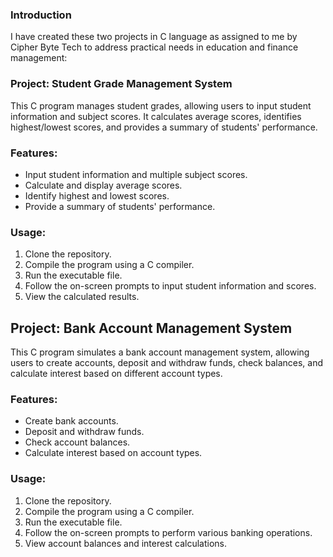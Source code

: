 ### Introduction
I have created these two projects in C language as assigned to me by Cipher Byte Tech to address practical needs in education and finance management:

### Project: Student Grade Management System

This C program manages student grades, allowing users to input student information and subject scores. It calculates average scores, identifies highest/lowest scores, and provides a summary of students' performance.

### Features:

- Input student information and multiple subject scores.
- Calculate and display average scores.
- Identify highest and lowest scores.
- Provide a summary of students' performance.

### Usage:

1. Clone the repository.
2. Compile the program using a C compiler.
3. Run the executable file.
4. Follow the on-screen prompts to input student information and scores.
5. View the calculated results.

## Project: Bank Account Management System

This C program simulates a bank account management system, allowing users to create accounts, deposit and withdraw funds, check balances, and calculate interest based on different account types.

### Features:

- Create bank accounts.
- Deposit and withdraw funds.
- Check account balances.
- Calculate interest based on account types.

### Usage:

1. Clone the repository.
2. Compile the program using a C compiler.
3. Run the executable file.
4. Follow the on-screen prompts to perform various banking operations.
5. View account balances and interest calculations.
